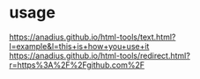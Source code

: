 # usage
https://anadius.github.io/html-tools/text.html?l=example&l=this+is+how+you+use+it  
https://anadius.github.io/html-tools/redirect.html?r=https%3A%2F%2Fgithub.com%2F
